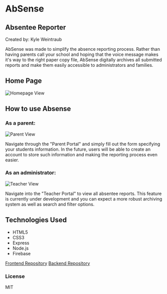 # AbSense
## Absentee Reporter

Created by: Kyle Weintraub

AbSense was made to simplify the absence reporting process. Rather than having parents call your school and hoping that the voice message makes it's way to the right paper copy file, AbSense digitally archives all submitted reports and make them easily accessible to administrators and families.

## Home Page
![Homepage View](/imgs/main.png)


## How to use Absense

### As a parent:
![Parent View](imgs/parent-view.png)

Navigate through the "Parent Portal" and simply fill out the form specifying your students information. In the future, users will be able to create an account to store such information and making the reporting process even easier.

### As an administrator:
![Teacher View](imgs/teacher-view.png)

Navigate into the "Teacher Portal" to view all absentee reports. This feature is currently under development and you can expect a more robust archiving system as well as search and filter options.

## Technologies Used
* HTML5
* CSS3
* Express
* Node.js
* Firebase

[Frontend Repository](https://github.com/TheMoonMoth/P2-frontend) [Backend Repository](https://github.com/TheMoonMoth/P2-backend)

### License

MIT
